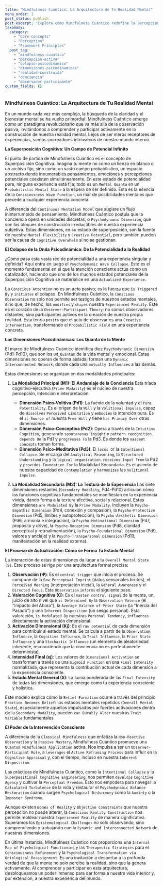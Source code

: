 ```yaml
---
title: "Mindfulness Cuántico: La Arquitectura de Tu Realidad Mental"
menu_order: 1
post_status: publish
post_excerpt: "Explora cómo Mindfulness Cuántico redefine la percepción, revelando que tu mente no es un receptor pasivo, sino un cocreador activo de la realidad. Descubre el proceso de colapso de la onda psicodinámica y cómo tus estados mentales emergen de la interacción de dimensiones profundas."
taxonomy:
  category:
    - "Core Concepts"
    - "Perception"
    - "Framework Principles"
  post_tag:
    - "mindfulness-cuantico"
    - "percepcion-activa"
    - "colapso-psicodinamico"
    - "dimensiones-psicodinamicas"
    - "realidad-construida"
    - "conciencia"
    - "observador-participante"
custom_fields: {}
---
```


### Mindfulness Cuántico: La Arquitectura de Tu Realidad Mental

En un mundo cada vez más complejo, la búsqueda de la claridad y el bienestar mental se ha vuelto primordial. Mindfulness Cuántico emerge como un paradigma revolucionario que va más allá de la observación pasiva, invitándonos a comprender y participar activamente en la construcción de nuestra realidad mental. Lejos de ser meros receptores de experiencias, somos cocreadores intrínsecos de nuestro mundo interno.

**La Superposición Cognitiva: Un Campo de Potencial Infinito**

El punto de partida de Mindfulness Cuántico es el concepto de Superposición Cognitiva. Imagina tu mente no como un lienzo en blanco o un archivo fijo, sino como un vasto campo probabilístico, un espacio abstracto donde innumerables pensamientos, emociones y percepciones potenciales coexisten simultáneamente. En este estado de potencialidad pura, ninguna experiencia está fija; todo es un `Mental Quanta` en un `Probabilistic Mental State` a la espera de ser definido. Esta es la esencia de la `Consciousness Wave Function`, un mar de posibilidades mentales que precede a cualquier experiencia concreta.

A diferencia del `Continuous Mentation Model` que sugiere un flujo ininterrumpido de pensamiento, Mindfulness Cuántico postula que la conciencia opera en unidades discretas, o `Psychodynamic Dimension`, que son los bloques de construcción irreductibles de nuestra experiencia subjetiva. Estas dimensiones, en su estado de superposición, son la fuente de nuestra `Mental Flexibility` y `Creative Potential`, pero también pueden ser la causa de `Cognitive Overwhelm` si no se gestionan.

**El Colapso de la Onda Psicodinámica: De la Potencialidad a la Realidad**

¿Cómo pasa esta vasta red de potencialidad a una experiencia singular y definida? Aquí entra en juego el `Psychodynamic Wave Collapse`. Este es el momento fundamental en el que la atención consciente actúa como un catalizador, haciendo que uno de los muchos estados potenciales de la Superposición Cognitiva se materialice en una `Actualized Experience`.

La `Conscious Attention` no es un acto pasivo; es la fuerza que `is Triggered By` y `initiates` el colapso. En Mindfulness Cuántico, la `Conscious Observation` no solo nos permite ser testigos de nuestros estados mentales, sino que, de hecho, los `modifies` y `shapes` nuestra `Experienced Reality`. Este es el corazón de la `Observer-Participant Theory`: no somos observadores distantes, sino participantes activos en la creación de nuestra propia realidad. Esta teoría `posits` que el acto de observar es una `Creative Intervention`, transformando el `Probabilistic Field` en una experiencia concreta.

**Las Dimensiones Psicodinámicas: Los Quanta de la Mente**

El marco de Mindfulness Cuántico identifica diez `Psychodynamic Dimension` (Pd1-Pd10), que son los `QM_Quantum` de la vida mental y emocional. Estas dimensiones no operan de forma aislada; forman una `Dynamic Interconnected Network`, donde cada una `mutually Influences` a las demás.

Estas dimensiones se organizan en dos modalidades principales:

1.  **La Modalidad Principal (M1): El Andamiaje de la Conciencia**
    Esta tríada cognitivo-ejecutiva (`Prime Modality`) es el núcleo de nuestra percepción, intención e interpretación.
    *   **Dimensión Psico-Volitiva (Pd1)**: La fuente de la voluntad y el `Pure Potentiality`. Es el origen de la `Will` y la `Volitional Impulse`, capaz de `dissolves` `Perceived Limitation` y `embodies` la intención pura. Es el `is Source of` nuestra `Free Will` y tiene `has Primacy Over` otras dimensiones.
    *   **Dimensión Psico-Conceptiva (Pd2)**: Opera a través de la `Intuitive Cognition`, generando `spontaneous insight` y `pattern recognition`. `depends On` la Pd1 y `progresses To` la Pd3. Es donde los `nascent concepts` toman forma.
    *   **Dimensión Psico-Meditativa (Pd3)**: El `locus Of` la `Intentional Collapse`. Se encarga del `Analytical Reasoning`, la `Structured Understanding` y la `logical organization`. `receives Input From` la Pd2 y `provides Foundation For` la Modalidad Secundaria. Es el asiento de nuestra capacidad de `Contemplation` y `harmonizes` las `Volitional Impulse`.

2.  **La Modalidad Secundaria (M2): La Textura de la Experiencia**
    Las siete dimensiones restantes (`Secondary Modality`, Pd4-Pd10) articulan cómo las funciones cognitivas fundamentales se manifiestan en la experiencia vivida, dando forma a la textura afectiva, social y relacional. Estas dimensiones `are Modulated By` la `Prime Modality`. Incluyen la `Psycho-Empathic Dimension` (Pd4, conexión y compasión), la `Psycho-Protective Dimension` (Pd5, límites y autoprotección), la `Psycho-Aesthetic Dimension` (Pd6, armonía e integración), la `Psycho-Motivational Dimension` (Pd7, propósito y drive), la `Psycho-Receptive Dimension` (Pd8, claridad perceptual y retroalimentación), la `Psycho-Foundational Dimension` (Pd9, valores y anclaje) y la `Psycho-Transpersonal Dimension` (Pd10, manifestación en la realidad externa).

**El Proceso de Actualización: Cómo se Forma Tu Estado Mental**

La interacción de estas dimensiones da lugar a tu `Overall Mental State (S)`. Este proceso se rige por una arquitectura formal precisa:

1.  **Observación (Ψ)**: Es el `central trigger` que inicia el proceso. Se compone de la `Raw Perceptual Imprint` (datos sensoriales brutos), el `Perceived Meaning` (interpretación inicial), la `General Awareness` y el `Directed Focus`. Esta `Observation` `informs` el siguiente paso.
2.  **Valoración Cognitiva (C)**: Es el `master control signal` de la mente, un juicio de alto nivel que `is Determined By` la `Observation Valence` (el "Impacto del Ahora"), la `Average Valence of Prior State` (la "Inercia del Pasado") y una `Inherent Disposition` (un sesgo personal). Esta valoración, `is Modulated By` nuestras `Personal Tendency`, `influences` directamente la activación dimensional.
3.  **Activación Dimensional (Kj)**: Es el `raw potential` de cada dimensión para contribuir al estado mental. Se calcula a partir de la `Observation Influence`, la `Cognitive Influence`, la `Trait Influence`, la `Prior State Influence` y una `Stochastic Influence` (un elemento de aleatoriedad inherente, reconociendo que la conciencia no es perfectamente determinista).
4.  **Intensidad Final (xj)**: Los valores de `Dimensional Activation` se transforman a través de una `Sigmoid Function` en una `Final Intensity` normalizada, que representa la contribución actual de cada dimensión a la experiencia consciente.
5.  **Estado Mental General (S)**: La suma ponderada de las `Final Intensity` de todas las dimensiones, que emerge como tu experiencia consciente y holística.

Este modelo explica cómo la `Belief Formation` ocurre a través del principio `Practice Becomes Belief`: los estados mentales repetidos (`Overall Mental State`), especialmente aquellos impulsados por fuertes activaciones dentro de la `Secondary Modality`, pueden `can Durably Alter` nuestras `Trait Variable` fundamentales.

**El Poder de la Intervención Consciente**

A diferencia de la `Classical Mindfulness` que enfatiza la `Non-Reactive Observation` y la `Passive Mastery`, Mindfulness Cuántico promueve una `Quantum Mindfulness Application` activa. Nos impulsa a ser un `Observer-Participant Role`, a `leverages` el `Active Reframing Process` para influir en la `Cognitive Appraisal` y, con el tiempo, incluso en nuestra `Inherent Disposition`.

Las prácticas de Mindfulness Cuántico, como la `Intentional Collapse` y la `Superpositional Cognitive Engineering`, nos permiten `develops` `Cognitive Agency` y cultivar la `Perceptual Freedom`. Esto nos empodera para navegar la `Calculated Turbulence` de la vida y restaurar el `Psychodynamic Balance Restoration` cuando surgen `Psychological Disharmony` como la `Anxiety` o la `Imposter Syndrome`.

Aunque existen `Bones of Reality` y `Objective Constraints` que nuestra percepción no puede alterar, la `Conscious Reality Construction` nos permite moldear nuestra `Experienced Reality` de manera significativa. Superamos los `Epistemological Challenges` no solo observando, sino comprendiendo y trabajando con la `Dynamic and Interconnected Network` de nuestras dimensiones.

En última instancia, Mindfulness Cuántico nos proporciona una `Internal Map of Psychological Functioning` y las `Therapeutic Strategies` para el `Consciousness Refinement` y la `Psychological Transformation via Ontological Reassignment`. Es una invitación a despertar a la profunda verdad de que la mente no solo percibe la realidad, sino que la genera activamente. Al comprender y participar en esta arquitectura, desbloqueamos un poder inmenso para dar forma a nuestra vida interior y, por extensión, a nuestra experiencia del mundo.